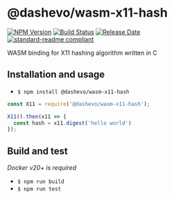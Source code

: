 # @dashevo/wasm-x11-hash
[![NPM Version](https://img.shields.io/npm/v/@dashevo/wasm-x11-hash)](https://www.npmjs.com/package/@dashevo/wasm-x11-hash)
[![Build Status](https://github.com/dashevo/wasm-x11-hash/actions/workflows/test_and_release.yml/badge.svg)](https://github.com/dashevo/wasm-x11-hash/actions/workflows/test_and_release.yml)
[![Release Date](https://img.shields.io/github/release-date/dashevo/wasm-x11-hash)](https://github.com/dashevo/wasm-x11-hash/releases/latest)
[![standard-readme compliant](https://img.shields.io/badge/readme%20style-standard-brightgreen)](https://github.com/RichardLitt/standard-readme)

WASM binding for X11 hashing algorithm written in C

## Installation and usage
- `$ npm install @dashevo/wasm-x11-hash`

```javascript
const X11 = require('@dashevo/wasm-x11-hash');

X11().then(x11 => {
  const hash = x11.digest('hello world')
});
```

## Build and test
_Docker v20+ is required_

- `$ npm run build`
- `$ npm run test`


